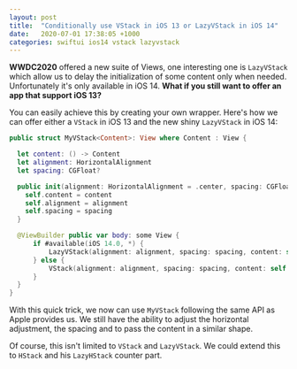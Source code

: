 ```yaml
---
layout: post
title:  "Conditionally use VStack in iOS 13 or LazyVStack in iOS 14"
date:   2020-07-01 17:38:05 +1000
categories: swiftui ios14 vstack lazyvstack
---
```

**WWDC2020** offered a new suite of Views, one interesting one is `LazyVStack` which allow us to delay the initialization of some content only when needed. Unfortunately it's only available in iOS 14. **What if you still want to offer an app that support iOS 13?**

You can easily achieve this by creating your own wrapper. Here's how we can offer either a `VStack` in iOS 13 and the new shiny `LazyVStack` in iOS 14:

```swift
public struct MyVStack<Content>: View where Content : View {

  let content: () -> Content
  let alignment: HorizontalAlignment
  let spacing: CGFloat?

  public init(alignment: HorizontalAlignment = .center, spacing: CGFloat? = nil, @ViewBuilder content: @escaping () -> Content) {
    self.content = content
    self.alignment = alignment
    self.spacing = spacing
  }

  @ViewBuilder public var body: some View {
      if #available(iOS 14.0, *) {
          LazyVStack(alignment: alignment, spacing: spacing, content: self.content)
      } else {
          VStack(alignment: alignment, spacing: spacing, content: self.content)
      }
  }
}
```

With this quick trick, we now can use `MyVStack` following the same API as Apple provides us. We still have the ability to adjust the horizontal adjustment, the spacing and to pass the content in a similar shape.

Of course, this isn't limited to `VStack` and `LazyVStack`. We could extend this to `HStack` and his `LazyHStack` counter part.
